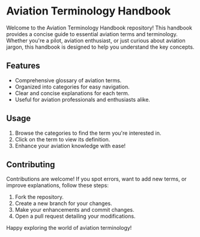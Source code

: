 # Aviation Terminology Handbook

Welcome to the Aviation Terminology Handbook repository! This handbook provides a concise guide to essential aviation terms and terminology. Whether you're a pilot, aviation enthusiast, or just curious about aviation jargon, this handbook is designed to help you understand the key concepts.

## Features

- Comprehensive glossary of aviation terms.
- Organized into categories for easy navigation.
- Clear and concise explanations for each term.
- Useful for aviation professionals and enthusiasts alike.

## Usage

1. Browse the categories to find the term you're interested in.
2. Click on the term to view its definition.
3. Enhance your aviation knowledge with ease!

## Contributing

Contributions are welcome! If you spot errors, want to add new terms, or improve explanations, follow these steps:

1. Fork the repository.
2. Create a new branch for your changes.
3. Make your enhancements and commit changes.
4. Open a pull request detailing your modifications.

Happy exploring the world of aviation terminology!
